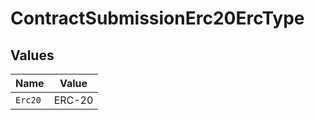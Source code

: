 # ContractSubmissionErc20ErcType


## Values

| Name    | Value   |
| ------- | ------- |
| `Erc20` | ERC-20  |